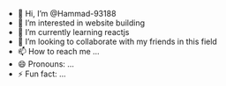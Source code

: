 - 👋 Hi, I’m @Hammad-93188
- 👀 I’m interested in website building
- 🌱 I’m currently learning reactjs
- 💞️ I’m looking to collaborate with my friends in this field
- 📫 How to reach me ...
- 😄 Pronouns: ...
- ⚡ Fun fact: ...

<!---
Hammad-93188/Hammad-93188 is a ✨ special ✨ repository because its `README.md` (this file) appears on your GitHub profile.
You can click the Preview link to take a look at your changes.
--->
